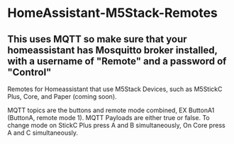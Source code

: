 # HomeAssistant-M5Stack-Remotes
## This uses MQTT so make sure that your homeassistant has Mosquitto broker installed, with a username of "Remote" and a password of "Control"

Remotes for Homeassistant that use M5Stack Devices, such as M5StickC Plus, Core, and Paper (coming soon).

MQTT topics are the buttons and remote mode combined, EX ButtonA1 (ButtonA, remote mode 1).
MQTT Payloads are either true or false.
To change mode on StickC Plus press A and B simultaneously, On Core press A and C simultaneously.
